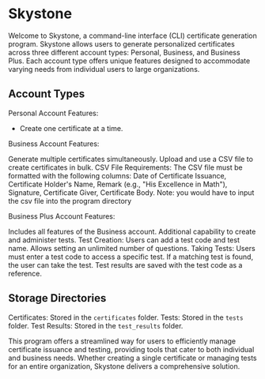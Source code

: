 # Skystone

Welcome to Skystone, a command-line interface (CLI) certificate generation program. Skystone allows users to generate personalized certificates across three different account types: Personal, Business, and Business Plus. Each account type offers unique features designed to accommodate varying needs from individual users to large organizations.

## Account Types
Personal Account
Features:
  - Create one certificate at a time.

Business Account
Features:

  Generate multiple certificates simultaneously.
  Upload and use a CSV file to create certificates in bulk.
CSV File Requirements:
The CSV file must be formatted with the following columns: Date of Certificate Issuance, Certificate Holder's Name, Remark (e.g., "His Excellence in Math"), Signature, Certificate Giver, Certificate Body.
Note: you would have to input the csv file into the program directory

Business Plus Account
Features:

  Includes all features of the Business account.
   Additional capability to create and administer tests.
Test Creation:
 Users can add a test code and test name.
 Allows setting an unlimited number of questions.
Taking Tests:
  Users must enter a test code to access a specific test.
  If a matching test is found, the user can take the test.
  Test results are saved with the test code as a reference.

## Storage Directories
Certificates: Stored in the `certificates` folder.
Tests: Stored in the `tests` folder.
Test Results: Stored in the `test_results` folder.

This program offers a streamlined way for users to efficiently manage certificate issuance and testing, providing tools that cater to both individual and business needs. Whether creating a single certificate or managing tests for an entire organization, Skystone delivers a comprehensive solution.
